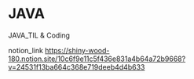 # JAVA
JAVA_TIL &amp; Coding

notion_link
https://shiny-wood-180.notion.site/10c6f9e11c5f436e831a4b64a72b9668?v=24531f13ba664c368e719deeb4d4b633
